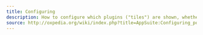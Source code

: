 ```yaml
---
title: Configuring
description: How to configure which plugins ("tiles") are shown, whether they are mandatory or just suggested to the user
source: http://oxpedia.org/wiki/index.php?title=AppSuite:Configuring_portal_plugins
---
```


